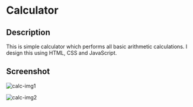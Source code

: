 # Calculator

## Description

This is simple calculator which performs all basic arithmetic calculations. I design this using HTML, CSS and JavaScript.

## Screenshot

![calc-img1](https://github.com/ChiragGitHub231/Calculator/assets/107389544/ca76e67a-05d6-41fd-8c72-67faa2f8020c)

![calc-img2](https://github.com/ChiragGitHub231/Calculator/assets/107389544/602b7588-1182-425b-956a-81c781e84cf9)
